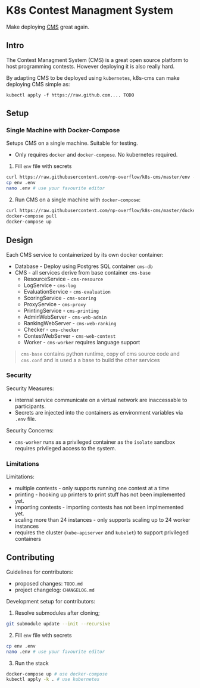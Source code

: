 # K8s Contest Managment System
Make deploying [CMS](https://github.com/cms-dev/cms) great again.

## Intro
The Contest Managment System (CMS) is a great open source platform to host programming contests. 
However deploying it is also really hard.

By adapting CMS to be deployed using `kubernetes`, k8s-cms can make deploying 
CMS simple as:
```
kubectl apply -f https://raw.github.com.... TODO
```

## Setup

### Single Machine with Docker-Compose
Setups CMS on a single machine. Suitable for testing.
- Only requires `docker` and `docker-compose`. No kubernetes required.
1. Fill `env` file with secrets
```sh
curl https://raw.githubusercontent.com/np-overflow/k8s-cms/master/env -o env
cp env .env
nano .env # use your favourite editor
```
2. Run CMS on a single machine with `docker-compose`:
```sh
curl https://raw.githubusercontent.com/np-overflow/k8s-cms/master/docker-compose.yml -o docker-compose.yaml
docker-compose pull 
docker-compose up 
```
## Design
Each CMS service to containerized by its own docker container:
- Database - Deploy using Postgres SQL container `cms-db`
- CMS - all services derive from base container `cms-base`
    - ResourceService - `cms-resource`
    - LogService - `cms-log`
    - EvaluationService - `cms-evaluation`
    - ScoringService - `cms-scoring`
    - ProxyService - `cms-proxy`
    - PrintingService - `cms-printing`
    - AdminWebServer - `cms-web-admin`
    - RankingWebServer - `cms-web-ranking`
    - Checker - `cms-checker`
    - ContestWebServer - `cms-web-contest`
    - Worker - `cms-worker` requires language support

> `cms-base` contains python runtime, copy of cms source code and `cms.conf`
>  and is used a a base to build the other services

### Security
Security Measures:
- internal service communicate on a virtual network are inaccessable to participants.
- Secrets are injected into the containers as environment variables via `.env` file.

Security Concerns:
- `cms-worker` runs as a privileged container as the `isolate` sandbox requires 
    privileged access to the system.

### Limitations
Limitations:
- multiple contests - only supports running one contest at a time
- printing - hooking up printers to print stuff has not been implemented yet.
- importing contests - importing contests has not been  implmemented yet.
- scaling more than 24 instances - only supports scaling up to  24 worker instances
- requires the cluster (`kube-apiserver` and `kubelet`) to support privileged containers

## Contributing
Guidelines for contributors:
- proposed changes: `TODO.md`
- project changelog: `CHANGELOG.md`

Development setup for contributors:
1. Resolve submodules after cloning;
```sh
git submodule update --init --recursive
```
2. Fill `env` file with secrets
```sh
cp env .env
nano .env # use your favourite editor
```
3. Run the stack
```sh
docker-compose up # use docker-compose 
kubectl apply -k . # use kubernetes
```
